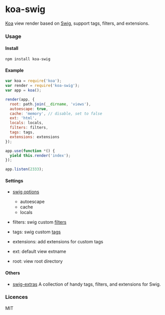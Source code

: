 # koa-swig

[Koa][] view render based on [Swig][], support tags, filters, and extensions.

### Usage

#### Install

```
npm install koa-swig
```

#### Example

```js
var koa = require('koa');
var render = require('koa-swig');
var app = koa();

render(app, {
  root: path.join(__dirname, 'views'),
  autoescape: true,
  cache: 'memory', // disable, set to false
  ext: 'html',
  locals: locals,
  filters: filters,
  tags: tags,
  extensions: extensions
});

app.use(function *() {
  yield this.render('index');
});

app.listen(2333);
```

#### Settings

* [swig options](http://paularmstrong.github.io/swig/docs/api/#SwigOpts)
  - autoescape
  - cache
  - locals

* filters: swig custom [filters](http://paularmstrong.github.io/swig/docs/extending/#filters)

* tags: swig custom [tags](http://paularmstrong.github.io/swig/docs/extending/#tags)

* extensions: add extensions for custom tags

* ext: default view extname

* root: view root directory


#### Others

* [swig-extras](https://github.com/paularmstrong/swig-extras) A collection of handy tags, filters, and extensions for Swig.

### Licences

MIT

[koa]: http://koajs.com
[swig]: http://paularmstrong.github.io/swig/

